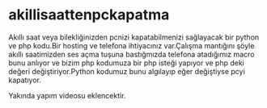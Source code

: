 # akillisaattenpckapatma
Akıllı saat veya bilekliğinizden pcnizi kapatabilmenizi sağlayacak bir python ve php kodu.Bir hosting ve telefona ihtiyacınız var.Çalışma mantığını şöyle akıllı saatimizden ses açma tuşuna bastığmızda telefona atadığımız macro bunu anlıyor ve bizim php kodumuza bir php isteği yapıyor ve php deki değeri değiştiriyor.Python kodumuz bunu algılayıp eğer değiştiyse pcyi kapatıyor.

Yakında yapım videosu eklencektir.
